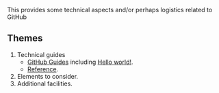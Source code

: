 This provides some technical aspects and/or perhaps logistics related to GitHub

## Themes

1. Technical guides
   * [GitHub Guides](https://guides.github.com/) including [Hello world!](https://guides.github.com/activities/hello-world/).
   * [Reference](https://git-scm.com/docs/).
2. Elements to consider.
3. Additional facilities.
